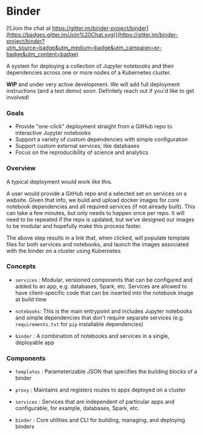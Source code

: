 # Binder

[![Join the chat at https://gitter.im/binder-project/binder](https://badges.gitter.im/Join%20Chat.svg)](https://gitter.im/binder-project/binder?utm_source=badge&utm_medium=badge&utm_campaign=pr-badge&utm_content=badge)

A system for deploying a collection of Jupyter notebooks and their dependencies across one or more nodes of a Kubernetes cluster.

**WIP** and under very active development. We will add full deployment instructions (and a test demo) soon. Definitely reach out if you'd like to get involved!

### Goals
- Provide "one-click" deployment straight from a GitHub repo to interactive Jupyter notebooks
- Support a variety of custom dependencies with simple configuration
- Support custom external services, like databases 
- Focus on the reproducibility of science and analytics

### Overview

A typical deployment would work like this. 

A user would provide a GitHub repo and a selected set on services on a website. Given that info, we build and upload docker images for core notebook dependencies and all required services (if not already built). This can take a few minutes, but only needs to happen once per repo. It will need to be repeated if the repo is updated, but we've designed our images to be modular and hopefully make this process faster.

The above step results in a link that, when clicked, will populate template files for both services and notebooks, and launch the images associated with the binder on a cluster using Kubernetes

### Concepts
- `services` : Modular, versioned components that can be configured and added to an app, e.g. databases, Spark, etc. Services are allowed to have client-specific code that can be inserted into the notebook image at build time

- `notebooks`: This is the main entrypoint and includes Jupyter notebooks and simple dependencies that don't require separate services (e.g. `requirements.txt` for `pip` installable dependencies)

- `binder` : A combination of notebooks and services in a single, deployable app

### Components
- `templates` : Parameterizable JSON that specifies the building blocks of a binder

- `proxy` : Maintains and registers routes to apps deployed on a cluster

- `services` : Services that are independent of particular apps and configurable, for example, databases, Spark, etc.

- `binder` : Core utilities and CLI for building, managing, and deploying binders








